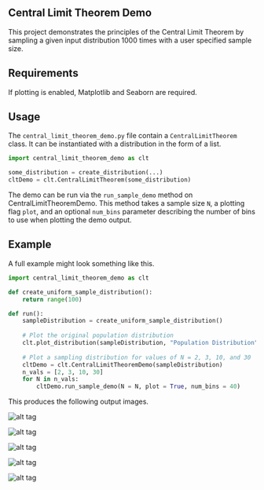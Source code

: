 ## Central Limit Theorem Demo
This project demonstrates the principles of the Central Limit Theorem by sampling a given input distribution 1000 times with a user specified sample size.

## Requirements
If plotting is enabled, Matplotlib and Seaborn are required.

## Usage
The `central_limit_theorem_demo.py` file contain a `CentralLimitTheorem` class. It can be instantiated with a distribution in the form of a list.

```python
import central_limit_theorem_demo as clt

some_distribution = create_distribution(...)
cltDemo = clt.CentralLimitTheorem(some_distribution)
```

The demo can be run via the `run_sample_demo` method on CentralLimitTheoremDemo. This method takes a sample size `N`, a plotting flag `plot`, and an optional `num_bins` parameter describing the number of bins to use when plotting the demo output.

## Example
A full example might look something like this.

```python
import central_limit_theorem_demo as clt

def create_uniform_sample_distribution():
    return range(100)

def run():
    sampleDistribution = create_uniform_sample_distribution()
        
    # Plot the original population distribution
    clt.plot_distribution(sampleDistribution, "Population Distribution", 0, 100, 20)
        
    # Plot a sampling distribution for values of N = 2, 3, 10, and 30
    cltDemo = clt.CentralLimitTheoremDemo(sampleDistribution)
    n_vals = [2, 3, 10, 30]
    for N in n_vals:
        cltDemo.run_sample_demo(N = N, plot = True, num_bins = 40)
```

This produces the following output images.

![alt tag](https://github.com/mattnedrich/CentralLimitTheoremDemo/blob/master/sample_output/uniform_dist.png)

![alt tag](https://github.com/mattnedrich/CentralLimitTheoremDemo/blob/master/sample_output/uniform_n_2.png)

![alt tag](https://github.com/mattnedrich/CentralLimitTheoremDemo/blob/master/sample_output/uniform_n_3.png)

![alt tag](https://github.com/mattnedrich/CentralLimitTheoremDemo/blob/master/sample_output/uniform_n_10.png)

![alt tag](https://github.com/mattnedrich/CentralLimitTheoremDemo/blob/master/sample_output/uniform_n_30.png)

